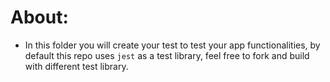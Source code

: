 # About:

- In this folder you will create your test to test your app functionalities, by default this repo uses `jest` as a test library, feel free to fork and build with different test library.
